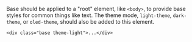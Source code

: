 Base should be applied to a "root" element, like `<body>`, to provide base styles for common things like text. The theme mode, `light-theme`, `dark-theme`, or `oled-theme`, should also be added to this element.

```svelte example
<div class="base theme-light">...</div>
```
